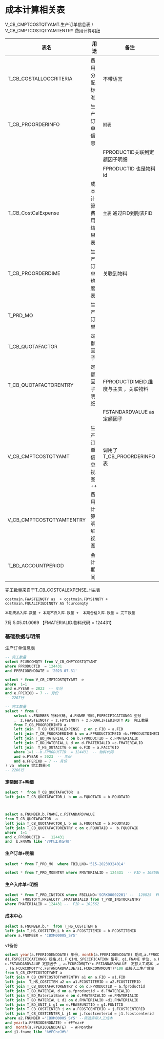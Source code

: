 # 成本计算相关表

V_CB_CMPTCOSTQTYAMT.生产订单信息表 /  V_CB_CMPTCOSTQTYAMTENTRY  费用计算明细

| 表名                     | 用途               | 备注                                 |
| ------------------------ | ------------------ | ------------------------------------ |
| T_CB_COSTALLOCCRITERIA   | 费用分配标准       | 不带语言                             |
| T_CB_PROORDERINFO        | 生产订单信息       | `附表`                               |
|                          |                    | FPRODUCTID关联到定额因子明细         |
|                          |                    | FPRODUCTID 也是物料id                |
| T_CB_CostCalExpense      | 成本计算费用结果表 | `主表` 通过FID到附表FID              |
| T_CB_PROORDERDIME        | 生产订单维度表     | 关联到物料                           |
| T_PRD_MO                 | 生产订单           |                                      |
| T_CB_QUOTAFACTOR         | 定额因子           |                                      |
| T_CB_QUOTAFACTORENTRY    | 定额因子明细       | FPRODUCTDIMEID.维度与主表 ，关联物料 |
|                          |                    | FSTANDARDVALUE as 定额因子           |
| V_CB_CMPTCOSTQTYAMT      | 生产订单信息视图++ | 调用了T_CB_PROORDERINFO表            |
| V_CB_CMPTCOSTQTYAMTENTRY | 费用计算明细视图   |                                      |
| T_BD_ACCOUNTPERIOD       | 会计期间           |                                      |





完工数量来自于T_CB_COSTCALEXPENSE_H主表 

```
costmain.FWASTEINQTY as  + costmain.FDYSINQTY + costmain.FQUALIFIEDINQTY AS fcurcomqty

本期废品入库-数量 + 本期不良入库-数量 +  本期合格入库-数量 = 完工数量
```

7月 5.05.01.0069 【FMATERIALID.物料代码 = 124431】

### 基础数据与明细

生产订单信息表 

```sql
-- 完工数量
select FCURCOMQTY from V_CB_CMPTCOSTQTYAMT 
where FPRODUCTID  = 124431 
and FPERIODENDDATE = '2023-07-31'

```

```sql
select * from V_CB_CMPTCOSTQTYAMT  e
where  1=1 
and e.FYEAR = 2023  -- 年份
and e.FPERIOD = 7 -- 月份
-- 2207行
```



```sql
-- 完工数量	
select * from (
    select c.FNUMBER 物料代码, d.FNAME 物料,FSPECIFICATIONGG 型号
    ,  z.FWASTEINQTY + z.FDYSINQTY + z.FQUALIFIEDINQTY AS  完工数量 
    from T_CB_PROORDERINFO a
    left join  T_CB_COSTCALEXPENSE  z on z.FID = a.FID 
    left join T_CB_PROORDERDIME b on a.FPRODUCTDIMEID =b.FPRODUCTDIMEID
    left join T_BD_MATERIAL c on b.FPRODUCTID = c.FMATERIALID
    left join T_BD_MATERIAL_L d on d.FMATERIALID =c.FMATERIALID 
    left join  T_HS_OUTACCTG e on e.FID = a.FACCTGID
    where 1=1 --b.FPRODUCTID  = 124431  -- 物料代码 
    and e.FYEAR = 2023  -- 年份
    and e.FPERIOD = 7 -- 月份
) va  where 完工数量>0
-- 2206行
```

#### 定额因子+明细

```sql
select *  from T_CB_QUOTAFACTOR  a
left join T_CB_QUOTAFACTOR_L b on a.FQUOTAID = b.FQUOTAID



select a.FNUMBER,b.FNAME,c.FSTANDARDVALUE 
from T_CB_QUOTAFACTOR  a
left join T_CB_QUOTAFACTOR_L b on a.FQUOTAID = b.FQUOTAID
left join T_CB_QUOTAFACTORENTRY c on c.FQUOTAID =  b.FQUOTAID
where  1=1
and c.FPRODUCTID =   124431 
and  b.FNAME like '7月%工资定额'

```



#### 生产订单+明细 



```sql
select * from T_PRD_MO  where FBILLNO='515-20230324014'

select * from T_PRD_MOENTRY where FMATERIALID = 124431  -- FID = 108500
```



#### 生产入库单+明细

```sql
select * from T_PRD_INSTOCK where FBILLNO='SCRK00002201' --  120825  FMODIFIERID
select  FMUSTQTY,FREALQTY ,FMATERIALID from T_PRD_INSTOCKENTRY  
where FMATERIALID = 124431 --  FID = 102562
```

#### 成本中心

```sql
select a.FNUMBER,b.*  from T_HS_COSTITEM a
left join T_HS_COSTITEM_L b on a.FCOSTITEMID = b.FCOSTITEMID
where a.FNUMBER = 'CBXM00005_SYS'
```





v1备份

```sql
select year(a.FPERIODENDDATE) 年份, month(a.FPERIODENDDATE) 期间,a.FPRODUCTNO 单据编号,j1.fname 车间, d.FNUMBER 物料编码 ,d1.FNAME 名称 ,
d1.FSPECIFICATIONGG 规格,d1.F_QINL_SPECIFICATION 型号, g1.FNAME 单位, a.FCURCOMQTY 完工数量,
c.FSTANDARDVALUE 定额因子 , a.FCURCOMQTY*c.FSTANDARDVALUE  定额人工成本 ,a2.FNUMBER 成本项目编码, a1.FCURCOMAMOUNT 实际人工成本 
, (a.FCURCOMQTY*c.FSTANDARDVALUE/a1.FCURCOMAMOUNT)*100 直接人工生产效率
from V_CB_CMPTCOSTQTYAMT a 
left join V_CB_CMPTCOSTQTYAMTENTRY a1 on a.FID = a1.FID 
left join  T_HS_COSTITEM a2 on a1.FCOSTITEMID = a2.FCOSTITEMID 
left join T_CB_QUOTAFACTORENTRY c on c.FPRODUCTID = a.fproductid 
left join T_BD_MATERIAL d on a.fproductid = d.FMATERIALID 
left join t_BD_MaterialBase e on d.FMATERIALID =e.FMATERIALID 
left join T_BD_MATERIAL_L d1 on d.FMATERIALID =d1.FMATERIALID 
left join T_BD_UNIT_L g1 on e.FBASEUNITID = g1.FUNITID 
left join T_CB_COSTCENTER j on a.FCOSTCENTERID = j.FCOSTCENTERID
left join T_CB_COSTCENTER_L j1 on j.fcostcenterid = j1.fcostcenterid 
where a2.FNUMBER ='CBXM00005_SYS' --筛选实际人工成本
and year(a.FPERIODENDDATE) = #FYear#
and  month(a.FPERIODENDDATE)  = #FMonth#
and j1.fname like '%#FCheJ#%'
```

